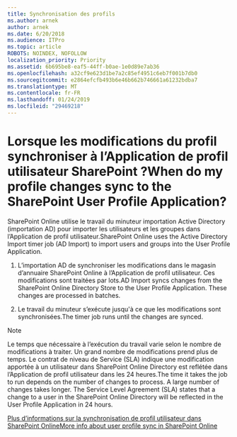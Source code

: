 ```yaml
---
title: Synchronisation des profils
ms.author: arnek
author: arnek
ms.date: 6/20/2018
ms.audience: ITPro
ms.topic: article
ROBOTS: NOINDEX, NOFOLLOW
localization_priority: Priority
ms.assetid: 6b695be8-eaf5-44ff-b0ae-1e0d89e7ab36
ms.openlocfilehash: a32cf9e623d1be7a2c85ef4951c6eb7f001b7db0
ms.sourcegitcommit: e2864efcfb493b6e46b662b746661a61232bdba7
ms.translationtype: MT
ms.contentlocale: fr-FR
ms.lasthandoff: 01/24/2019
ms.locfileid: "29469218"
---
```

# <a name="when-do-my-profile-changes-sync-to-the-sharepoint-user-profile-application"></a><span data-ttu-id="1e59e-102">Lorsque les modifications du profil synchroniser à l’Application de profil utilisateur SharePoint ?</span><span class="sxs-lookup"><span data-stu-id="1e59e-102">When do my profile changes sync to the SharePoint User Profile Application?</span></span>

<span data-ttu-id="1e59e-103">SharePoint Online utilise le travail du minuteur importation Active Directory (importation AD) pour importer les utilisateurs et les groupes dans l’Application de profil utilisateur.</span><span class="sxs-lookup"><span data-stu-id="1e59e-103">SharePoint Online uses the Active Directory Import timer job (AD Import) to import users and groups into the User Profile Application.</span></span> 
  
1. <span data-ttu-id="1e59e-p101">L’importation AD de synchroniser les modifications dans le magasin d’annuaire SharePoint Online à l’Application de profil utilisateur. Ces modifications sont traitées par lots.</span><span class="sxs-lookup"><span data-stu-id="1e59e-p101">AD Import syncs changes from the SharePoint Online Directory Store to the User Profile Application. These changes are processed in batches.</span></span>
    
2. <span data-ttu-id="1e59e-106">Le travail du minuteur s’exécute jusqu'à ce que les modifications sont synchronisées.</span><span class="sxs-lookup"><span data-stu-id="1e59e-106">The timer job runs until the changes are synced.</span></span>
    
> [!NOTE]
> <span data-ttu-id="1e59e-p102">Le temps que nécessaire à l’exécution du travail varie selon le nombre de modifications à traiter. Un grand nombre de modifications prend plus de temps. Le contrat de niveau de Service (SLA) indique une modification apportée à un utilisateur dans SharePoint Online Directory est reflétée dans l’Application de profil utilisateur dans les 24 heures.</span><span class="sxs-lookup"><span data-stu-id="1e59e-p102">The time it takes the job to run depends on the number of changes to process. A large number of changes takes longer. The Service Level Agreement (SLA) states that a change to a user in the SharePoint Online Directory will be reflected in the User Profile Application in 24 hours.</span></span> 
  
[<span data-ttu-id="1e59e-110">Plus d’informations sur la synchronisation de profil utilisateur dans SharePoint Online</span><span class="sxs-lookup"><span data-stu-id="1e59e-110">More info about user profile sync in SharePoint Online</span></span>](https://go.microsoft.com/fwlink/?linkid=875671)
  

